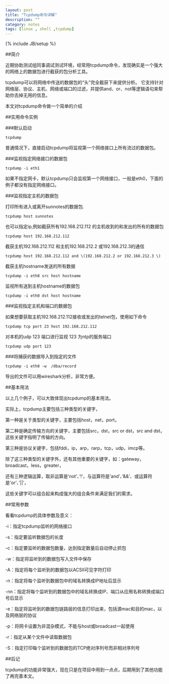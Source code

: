 ```yaml
---
layout: post
title: "Tcpdump命令详解"
description: ""
category: notes
tags: [linux , shell ,tcpdump]
---
```

{% include JB/setup %}


##简介

近期协助测试组同事调试测试环境，经常用tcpdump命令，发现确实是一个强大的网络上的数据包进行截获的包分析工具。

tcpdump可以将网络中传送的数据包的“头”完全截获下来提供分析。
它支持针对网络层、协议、主机、网络或端口的过滤，并提供and、or、not等逻辑语句来帮助你去掉无用的信息。

本文对tcpdump命令做一个简单的介绍




##实用命令实例


###默认启动


	tcpdump

普通情况下，直接启动tcpdump将监视第一个网络接口上所有流过的数据包。

 

###监视指定网络接口的数据包


	tcpdump -i eth1

如果不指定网卡，默认tcpdump只会监视第一个网络接口，一般是eth0，下面的例子都没有指定网络接口。　

 

###监视指定主机的数据包

打印所有进入或离开sunnotes的数据包.


	tcpdump host sunnotes

也可以指定ip,例如截获所有192.168.212.112 的主机收到的和发出的所有的数据包


	tcpdump host 192.168.212.112 


截获主机192.168.212.112 和主机192.168.212.2 或192.168.212.3的通信


	tcpdump host 192.168.212.112 and \(192.168.212.2 or 192.168.212.3 \) 


截获主机hostname发送的所有数据


	tcpdump -i eth0 src host hostname

监视所有送到主机hostname的数据包


	tcpdump -i eth0 dst host hostname

 

###监视指定主机和端口的数据包

如果想要获取主机192.168.212.112接收或发出的telnet包，使用如下命令


	tcpdump tcp port 23 host 192.168.212.112

对本机的udp 123 端口进行监视 123 为ntp的服务端口


	tcpdump udp port 123 

###将捕获的数据导入到指定的文件

	
	tcpdump -i eth0 -w  /dba/record
	
导出的文件可以用wireshark分析，非常方便。

##基本用法	
	
以上几个例子，可以大致体现出tcpdump的基本用法。

实际上，tcpdump主要包括三种类型的关键字，

  第一种是关于类型的关键字，主要包括host，net，port，

  第二种是确定传输方向的关键字，主要包括src，dst，src or dst，src and dst，这些关键字指明了传输的方向。

  第三种是协议关键字，包括fddi，ip，arp，rarp，tcp，udp，imcp等。


除了这三种类型的关键字外，还有其他重要的关键字，如：gateway，broadcast，less，greater，

还有三种逻辑运算，取非运算是’not’、’!‘，与运算符是’and’、’&&’、或运算符是’or’、’||’，

这些关键字可以组合起来构成强大的组合条件来满足我们的需求。



##常用参数

看看tcpdump的具体参数及意义：

  -i：指定tcpdump监听的网络接口

  -s：指定要监听数据包的长度

  -c：指定要监听的数据包数量，达到指定数量后自动停止抓包

  -w：指定将监听到的数据包写入文件中保存

  -A：指定将每个监听到的数据包以ACSII可见字符打印

  -n：指定将每个监听到数据包中的域名转换成IP地址后显示

  -nn：指定将每个监听到的数据包中的域名转换成IP、端口从应用名称转换成端口号后显示

  -e：指定将监听到的数据包链路层的信息打印出来，包括源mac和目的mac，以及网络层的协议

  -p：将网卡设置为非混杂模式，不能与host或broadcast一起使用

  -r：指定从某个文件中读取数据包

  -S：指定打印每个监听到的数据包的TCP绝对序列号而非相对序列号
  
  
##后记

tcpdump的功能非常强大，现在只是在项目中用到一点点，后期用到了其他功能了再完善本文。 




	

 